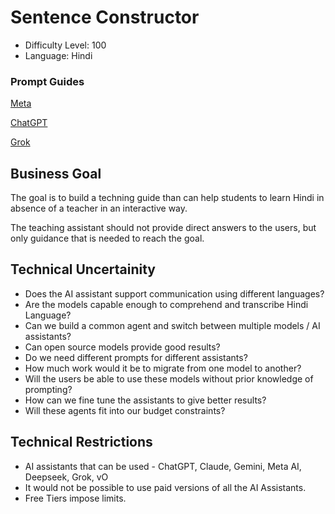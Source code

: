 # Sentence Constructor

- Difficulty Level: 100
- Language: Hindi

### Prompt Guides

[Meta](./meta)

[ChatGPT](./chatgpt)

[Grok](./grok)


## Business Goal
The goal is to build a techning guide than can help students to learn Hindi in absence of a teacher in an interactive way. 

The teaching assistant should not provide direct answers to the users, but only guidance that is needed to reach the goal. 

## Technical Uncertainity
- Does the AI assistant support communication using different languages?
- Are the models capable enough to comprehend and transcribe Hindi Language?
- Can we build a common agent and switch between multiple models / AI assistants?
- Can open source models provide good results?
- Do we need different prompts for different assistants?
- How much work would it be to migrate from one model to another?
- Will the users be able to use these models without prior knowledge of prompting?
- How can we fine tune the assistants to give better results? 
- Will these agents fit into our budget constraints?


## Technical Restrictions
- AI assistants that can be used - ChatGPT, Claude, Gemini, Meta AI, Deepseek, Grok, vO
- It would not be possible to use paid versions of all the AI Assistants.
- Free Tiers impose limits.
